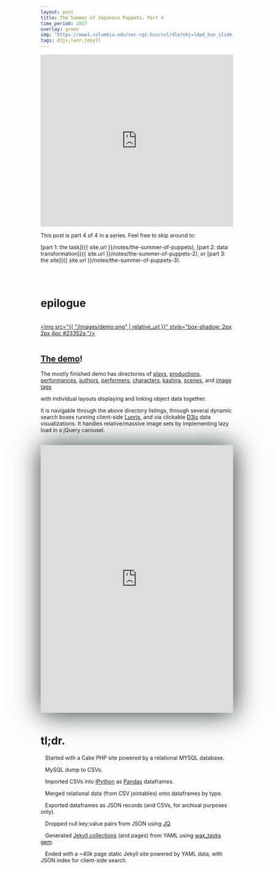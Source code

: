 ```yaml
---
layout: post
title: The Summer of Japanese Puppets, Part 4
time_period: 2017
overlay: green
img: 'https://www1.columbia.edu/sec-cgi-bin/cul/dlo?obj=ldpd_bun_slide_024_1_0427_0621&size=medium'
tags: d3js;lunr;jekyll
---
```

<iframe style="height:450px; width:100%" src="https://www.youtube.com/embed/ZaI8fN4176k" frameborder="0" allowfullscreen></iframe>

This post is part 4 of 4 in a series. Feel free to skip around to:

[part 1: the task]({{ site.url }}/notes/the-summer-of-puppets),
[part 2: data transformation]({{ site.url }}/notes/the-summer-of-puppets-2), or
[part 3: the site]({{ site.url }}/notes/the-summer-of-puppets-3).

<br><br>

# epilogue

<br><a href="https://bunraku.cul.columbia.edu/"><img src="{{ "/images/demo.png" | relative_url }}" style="box-shadow: 2px 2px 4pc #23352a;"/></a><br><br>

## [The demo](https://bunraku.cul.columbia.edu/)!

The mostly finished demo has directories of
[plays](https://bunraku.cul.columbia.edu/plays/),
[productions](https://bunraku.cul.columbia.edu/productions/),
[performances](https://bunraku.cul.columbia.edu/performances/),
[authors](https://bunraku.cul.columbia.edu/authors/),
[performers](https://bunraku.cul.columbia.edu/performers/),
[characters](https://bunraku.cul.columbia.edu/characters/),
[kashira](https://bunraku.cul.columbia.edu/kashira/),
[scenes](https://bunraku.cul.columbia.edu/scenes/2671/), and
[image tags](https://bunraku.cul.columbia.edu/tags/)

with individual layouts displaying and linking object data together.

It is navigable through the above directory listings, through several dynamic search boxes running client-side [Lunrjs](https://lunrjs.com/), and via clickable [D3js](https://d3js.org/) data visualizations. It handles relative/massive image sets by implementing lazy load in a jQuery carousel.


<br>
<iframe width="100%" height="700" src="https://jsfiddle.net/marii_/zkdzy0qq/2/embedded/result,js/" allowfullscreen="allowfullscreen" frameborder="0" style="box-shadow: 2px 2px 4pc #23352a;"></iframe>
<br><br>

# tl;dr.

<i class="fa fa-chevron-circle-right" aria-hidden="true"></i>&nbsp;&nbsp;
Started with a Cake PHP site powered by a relational MYSQL database.

<i class="fa fa-chevron-circle-right" aria-hidden="true"></i>&nbsp;&nbsp;
MySQL dump to CSVs.

<i class="fa fa-chevron-circle-right" aria-hidden="true"></i>&nbsp;&nbsp;
Imported CSVs into [IPython](https://ipython.org/) as [Pandas](https://pandas.pydata.org/) dataframes.

<i class="fa fa-chevron-circle-right" aria-hidden="true"></i>&nbsp;&nbsp;
Merged relational data (from CSV jointables) onto dataframes by type.

<i class="fa fa-chevron-circle-right" aria-hidden="true"></i>&nbsp;&nbsp;
Exported dataframes as JSON records (and CSVs, for archival purposes only).

<i class="fa fa-chevron-circle-right" aria-hidden="true"></i>&nbsp;&nbsp;
Dropped null key:value pairs from JSON using [JQ](https://stedolan.github.io/jq/).


<i class="fa fa-chevron-circle-right" aria-hidden="true"></i>&nbsp;&nbsp;
Generated [Jekyll collections](https://jekyllrb.com/docs/collections/) (and pages) from YAML using [wax_tasks gem](https://github.com/mnyrop/wax_tasks).

<i class="fa fa-chevron-circle-right" aria-hidden="true"></i>&nbsp;&nbsp;
Ended with a ~40k page static Jekyll site powered by YAML data, with JSON index for client-side search.
